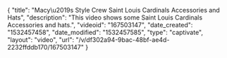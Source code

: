 {
    "title": "Macy\u2019s Style Crew Saint Louis Cardinals Accessories and Hats",
    "description": "This video shows some Saint Louis Cardinals Accessories and hats.",
    "videoid": "167503147",
    "date_created": "1532457458",
    "date_modified": "1532457585",
    "type": "captivate",
    "layout": "video",
    "url": "\/v\/df302a94-9bac-48bf-ae4d-2232ffddb170\/167503147"
}